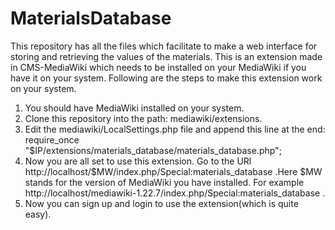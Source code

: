 MaterialsDatabase
=================

This repository has all the files which facilitate to make a web interface for storing and retrieving the values of the materials. This is an extension made in CMS-MediaWiki which needs to be installed on your MediaWiki if you have it on your system. Following are the steps to make this extension work on your system.

1. You should have MediaWiki installed on your system.
2. Clone this repository into the path: mediawiki/extensions.
3. Edit the mediawiki/LocalSettings.php file and append this line at the end: require_once "$IP/extensions/materials_database/materials_database.php";
4. Now you are all set to use this extension. Go to the URl http://localhost/$MW/index.php/Special:materials_database .Here $MW stands for the version of MediaWiki you have installed. For example http://localhost/mediawiki-1.22.7/index.php/Special:materials_database .
5. Now you can sign up and login to use the extension(which is quite easy).

